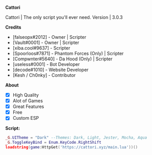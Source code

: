 **__Cattori__**

Cattori | The only script you'll ever need.
Version | 3.0.3

**__Credits__**
* [falseopx#2012] - Owner | Scripter <br/>
* [Vault#0001] - Owner | Scripter <br/>
* [xiba.cool#9637] - Scripter <br/>
* [Spoorloos#7871] - Phantom Forces (Only) | Scripter <br/>
* [Compwnter#5640] - Da Hood (Only) | Scripter <br/>
* [useless#0001] - Bot Developer <br/>
* [decode#1010] - Website Developer <br/>
* [Kesh / Ch0nky] - Contributor <br/>

**__About__**
- [x] High Quality
- [x] Alot of Games
- [x] Great Features
- [x] Free 
- [x] Custom ESP

**__Script:__**
```lua
_G.UITheme = "Dark" --Themes: Dark, Light, Jester, Mocha, Aqua
_G.ToggleKeyBind = Enum.KeyCode.RightShift
loadstring(game:HttpGet('https://cattori.xyz/main.lua'))()
```
